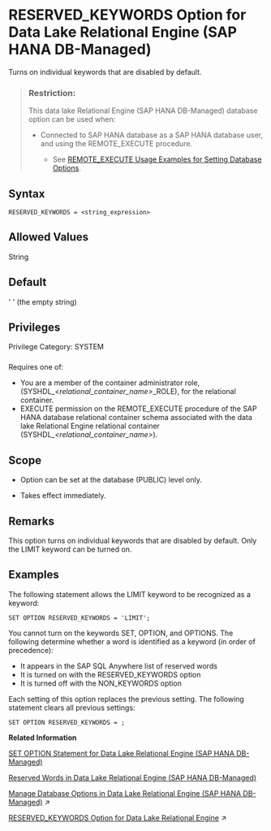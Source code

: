 <!-- loio991b4fb75bed4696885132f2c32419be -->

# RESERVED\_KEYWORDS Option for Data Lake Relational Engine \(SAP HANA DB-Managed\)

Turns on individual keywords that are disabled by default.



> ### Restriction:  
> This data lake Relational Engine \(SAP HANA DB-Managed\) database option can be used when:
> 
> -   Connected to SAP HANA database as a SAP HANA database user, and using the REMOTE\_EXECUTE procedure.
> 
>     -   See [REMOTE\_EXECUTE Usage Examples for Setting Database Options](remote-execute-usage-examples-for-setting-database-options-0023bea.md).



<a name="loio991b4fb75bed4696885132f2c32419be__section_jb2_khy_lrb"/>

## Syntax

```
RESERVED_KEYWORDS = <string_expression>
```



<a name="loio991b4fb75bed4696885132f2c32419be__section_ymm_khy_lrb"/>

## Allowed Values

String



<a name="loio991b4fb75bed4696885132f2c32419be__section_w4c_lhy_lrb"/>

## Default

' ' \(the empty string\)



<a name="loio991b4fb75bed4696885132f2c32419be__section_ufx_l5b_dxb"/>

## Privileges

Privilege Category: SYSTEM



### 

Requires one of:

-   You are a member of the container administrator role, \(SYSHDL\_*<relational\_container\_name\>*\_ROLE\), for the relational container.
-   EXECUTE permission on the REMOTE\_EXECUTE procedure of the SAP HANA database relational container schema associated with the data lake Relational Engine relational container \(SYSHDL\_*<relational\_container\_name\>*\).



<a name="loio991b4fb75bed4696885132f2c32419be__section_dvv_4hy_lrb"/>

## Scope

-   Option can be set at the database \(PUBLIC\) level only.

-   Takes effect immediately.




<a name="loio991b4fb75bed4696885132f2c32419be__section_cgk_phy_lrb"/>

## Remarks

This option turns on individual keywords that are disabled by default. Only the LIMIT keyword can be turned on.



<a name="loio991b4fb75bed4696885132f2c32419be__section_lbv_phy_lrb"/>

## Examples

The following statement allows the LIMIT keyword to be recognized as a keyword:

```
SET OPTION RESERVED_KEYWORDS = 'LIMIT';
```

You cannot turn on the keywords SET, OPTION, and OPTIONS. The following determine whether a word is identified as a keyword \(in order of precedence\):

-   It appears in the SAP SQL Anywhere list of reserved words
-   It is turned on with the RESERVED\_KEYWORDS option
-   It is turned off with the NON\_KEYWORDS option

Each setting of this option replaces the previous setting. The following statement clears all previous settings:

```
SET OPTION RESERVED_KEYWORDS = ;
```

**Related Information**  


[SET OPTION Statement for Data Lake Relational Engine \(SAP HANA DB-Managed\)](../030-sql-statements/set-option-statement-for-data-lake-relational-engine-sap-hana-db-managed-84a37a4.md "Changes options that affect the behavior of the database and its compatibility with Transact-SQL. Setting the value of an option can change the behavior for all users or an individual user, in either a temporary or permanent scope.")

[Reserved Words in Data Lake Relational Engine \(SAP HANA DB-Managed\)](../010-sql-language-elements/reserved-words-in-data-lake-relational-engine-sap-hana-db-managed-2bbe71e.md "Some keywords in SQL are also reserved words.")

[Manage Database Options in Data Lake Relational Engine (SAP HANA DB-Managed)](https://help.sap.com/viewer/9220e7fec0fe4503b5c5a6e21d584e63/2023_1_QRC/en-US/964f12eb2961478b8205f5bfd8ee2ec6.html "Data lake Relational Engine database options are configurable settings that change the way the data lake Relational Engine database behaves or performs.") :arrow_upper_right:

[RESERVED_KEYWORDS Option for Data Lake Relational Engine](https://help.sap.com/viewer/19b3964099384f178ad08f2d348232a9/2023_1_QRC/en-US/a248737984f21015a82f960e9878cbd1.html "Turns on individual keywords that are disabled by default.") :arrow_upper_right:

